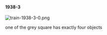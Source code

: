 #### 1938-3
![train-1938-3-0.png](https://github.com/lil-lab/nlvr/raw/master/nlvr/train/images/10/train-1938-3-0.png "train-1938-3-0.png")

one of the grey square has exactly four objects